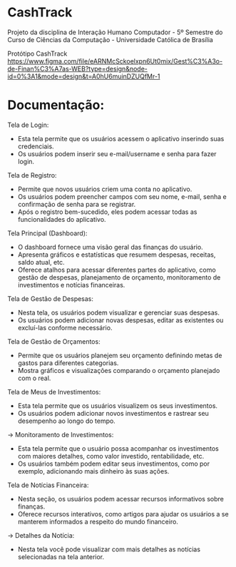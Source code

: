 # CashTrack
Projeto da disciplina de Interação Humano Computador - 5º Semestre do Curso de Ciências da Computação - Universidade Católica de Brasília

Protótipo CashTrack
https://www.figma.com/file/eARNMcSckoelxpn6Ut0mix/Gest%C3%A3o-de-Finan%C3%A7as-WEB?type=design&node-id=0%3A1&mode=design&t=A0hU6muinDZUQfMr-1

# Documentação:

Tela de Login:
- Esta tela permite que os usuários acessem o aplicativo inserindo suas credenciais.
- Os usuários podem inserir seu e-mail/username e senha para fazer login.

Tela de Registro:
- Permite que novos usuários criem uma conta no aplicativo.
- Os usuários podem preencher campos com seu nome, e-mail, senha e confirmação de senha para se registrar.
- Após o registro bem-sucedido, eles podem acessar todas as funcionalidades do aplicativo.

Tela Principal (Dashboard):
- O dashboard fornece uma visão geral das finanças do usuário.
- Apresenta gráficos e estatísticas que resumem despesas, receitas, saldo atual, etc.
- Oferece atalhos para acessar diferentes partes do aplicativo, como gestão de despesas, planejamento de orçamento, monitoramento de investimentos e notícias financeiras.

Tela de Gestão de Despesas:
- Nesta tela, os usuários podem visualizar e gerenciar suas despesas.
- Os usuários podem adicionar novas despesas, editar as existentes ou excluí-las conforme necessário.

Tela de Gestão de Orçamentos:
- Permite que os usuários planejem seu orçamento definindo metas de gastos para diferentes categorias.
- Mostra gráficos e visualizações comparando o orçamento planejado com o real.

Tela de Meus de Investimentos:
- Esta tela permite que os usuários visualizem os seus investimentos.
- Os usuários podem adicionar novos investimentos e rastrear seu desempenho ao longo do tempo.

-> Monitoramento de Investimentos:
- Esta tela permite que o usuário possa acompanhar os investimentos com maiores detalhes, como valor investido, rentabilidade, etc.
- Os usuários também podem editar seus investimentos, como por exemplo, adicionando mais dinheiro às suas ações.

Tela de Notícias Financeira:
- Nesta seção, os usuários podem acessar recursos informativos sobre finanças.
- Oferece recursos interativos, como artigos para ajudar os usuários a se manterem informados a respeito do mundo financeiro.

-> Detalhes da Notícia:
- Nesta tela você pode visualizar com mais detalhes as notícias selecionadas na tela anterior.


